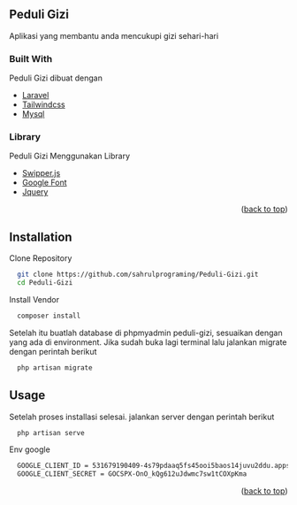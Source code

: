 <div id="top"></div>
<!--
*** Thanks for checking out the Best-README-Template. If you have a suggestion
*** that would make this better, please fork the repo and create a pull request
*** or simply open an issue with the tag "enhancement".
*** Don't forget to give the project a star!
*** Thanks again! Now go create something AMAZING! :D
-->



<!-- PROJECT SHIELDS -->
<!--
*** I'm using markdown "reference style" links for readability.
*** Reference links are enclosed in brackets [ ] instead of parentheses ( ).
*** See the bottom of this document for the declaration of the reference variables
*** for contributors-url, forks-url, etc. This is an optional, concise syntax you may use.
*** https://www.markdownguide.org/basic-syntax/#reference-style-links
-->




<!-- ABOUT THE PROJECT -->
## Peduli Gizi


Aplikasi yang membantu anda mencukupi gizi sehari-hari



### Built With

Peduli Gizi dibuat dengan 

* [Laravel](https://laravel.com/)
* [Tailwindcss](https://tailwindcss.com/)
* [Mysql](https://mysql.com/)

### Library

Peduli Gizi Menggunakan Library
* [Swipper.js](https://swiperjs.com/)
* [Google Font](https://fonts.google.com/)
* [Jquery](https://jquery.com/)


<p align="right">(<a href="#top">back to top</a>)</p>


## Installation

Clone Repository

```bash
  git clone https://github.com/sahrulprograming/Peduli-Gizi.git
  cd Peduli-Gizi
```
Install Vendor
```bash
  composer install
```
Setelah itu buatlah database di phpmyadmin peduli-gizi, sesuaikan dengan yang ada di environment. Jika sudah buka lagi terminal lalu jalankan migrate dengan perintah berikut
```bash
  php artisan migrate
```


<!-- USAGE EXAMPLES -->
## Usage

Setelah proses installasi selesai. jalankan server dengan perintah berikut

```bash
  php artisan serve
```

Env google

```bash
  GOOGLE_CLIENT_ID = 531679190409-4s79pdaaq5fs45ooi5baos14juvu2ddu.apps.googleusercontent.com
  GOOGLE_CLIENT_SECRET = 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
```
<p align="right">(<a href="#top">back to top</a>)</p>

